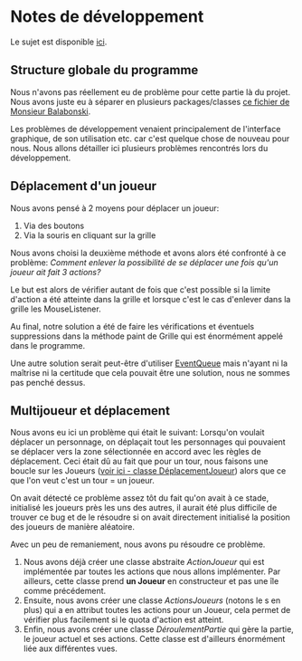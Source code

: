 # Notes de développement

Le sujet est disponible [ici](https://www.lri.fr/~blsk/POGL/IleInterdite.pdf).

## Structure globale du programme

Nous n'avons pas réellement eu de problème pour cette partie là du projet. Nous avons juste eu à séparer en plusieurs packages/classes [ce fichier de Monsieur Balabonski](https://www.lri.fr/~blsk/POGL/Notes/Conway.html).

Les problèmes de développement venaient principalement de l'interface graphique, de son utilisation etc. car c'est quelque chose de nouveau pour nous.
Nous allons détailler ici plusieurs problèmes rencontrés lors du développement.

## Déplacement d'un joueur

Nous avons pensé à 2 moyens pour déplacer un joueur:
1. Via des boutons
2. Via la souris en cliquant sur la grille

Nous avons choisi la deuxième méthode et avons alors été confronté à ce problème: *Comment enlever la possibilité de se déplacer une fois qu'un joueur ait fait 3 actions?*

Le but est alors de vérifier autant de fois que c'est possible si la limite d'action a été atteinte dans la grille et lorsque c'est le cas d'enlever dans la grille les MouseListener.

Au final, notre solution a été de faire les vérifications et éventuels suppressions dans la méthode paint de Grille qui est énormément appelé dans le programme.

Une autre solution serait peut-être d'utiliser [EventQueue](https://docs.oracle.com/javase/7/docs/api/java/awt/EventQueue.html) mais n'ayant ni la maîtrise ni la certitude que cela pouvait être une solution, nous ne sommes pas penché dessus.

## Multijoueur et déplacement

Nous avons eu ici un problème qui était le suivant: Lorsqu'on voulait déplacer un personnage, on déplaçait tout les personnages qui pouvaient se déplacer vers la zone sélectionnée en accord avec les règles de déplacement. Ceci était dû au fait que pour un tour, nous faisons une boucle sur les Joueurs ([voir ici - classe DéplacementJoueur](https://gitlab.u-psud.fr/alexandre.pham/ile-interdite/commit/63772ab8ec0506dc5a2fdd47850491bb5764d192)) alors que ce que l'on veut c'est un tour = un joueur.

On avait détecté ce problème assez tôt du fait qu'on avait à ce stade, initialisé les joueurs près les uns des autres, il aurait été plus difficile de trouver ce bug et de le résoudre si on avait directement initialisé la position des joueurs de manière aléatoire.

Avec un peu de remaniement, nous avons pu résoudre ce problème.
1. Nous avons déjà créer une classe abstraite *ActionJoueur* qui est implémentée par toutes les actions que nous allons implémenter. Par ailleurs, cette classe prend **un Joueur** en constructeur et pas une île comme précédement.
2. Ensuite, nous avons créer une classe *ActionsJoueurs* (notons le s en plus) qui a en attribut toutes les actions pour un Joueur, cela permet de vérifier plus facilement si le quota d'action est atteint.
3. Enfin, nous avons créer une classe *DéroulementPartie* qui gère la partie, le joueur actuel et ses actions. Cette classe est d'ailleurs énormément liée aux différentes vues.
